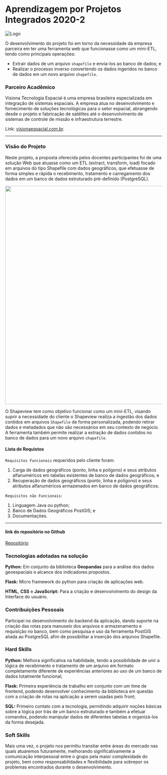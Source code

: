 # Aprendizagem por Projetos Integrados 2020-2
![Logo](https://user-images.githubusercontent.com/56441534/138449995-c249e266-cdb5-4cdb-a018-45b64c0ae2c3.png)

O desenvolvimento do projeto foi em torno da necessidade da empresa parceira em ter uma ferramenta web que funcionasse como um mini-ETL, tendo como principais operações:
- Extrair dados de um arquivo `shapefile` e envia-los ao banco de dados; e
- Realizar o processo inverso convertendo os dados ingeridos no banco de dados em um novo arquivo `shapefile`.

### Parceiro Acadêmico
Visiona Tecnologia Espacial é uma empresa brasileira especializada em integração de sistemas espaciais. A empresa atua no desenvolvimento e fornecimento de soluções tecnológicas para o setor espacial, abrangendo desde o projeto e fabricação de satélites até o desenvolvimento de sistemas de controle de missão e infraestrutura terrestre.

Link:  [visionaespacial.com.br](https://www.visionaespacial.com.br/).


***

### Visão do Projeto
Neste projeto, a proposta oferecida pelos docentes participantes foi de uma solução Web que atuasse como um ETL (extract, transform, load) focado em arquivos do tipo Shapefile com dados geográficos, que efetuasse de forma simples e rápida o recebimento, tratamento e carregamento dos dados em um banco de dados estruturado pré-definido (PostgreSQL).

<img src="https://user-images.githubusercontent.com/58118956/100612612-05759b00-32f2-11eb-992a-c1380029209a.png" width="700"/>

O Shapeview tem como objetivo funcionar como um mini-ETL, visando suprir a necessidade do cliente o Shapeview realiza a ingestão dos dados contidos em arquivos `Shapefile` de forma personalizada, podendo retirar dados e metadados que não são necessários em seu contexto de negócio.
A ferramenta também permite realizar a extração de dados contidos no banco de dados para um novo arquivo `shapefile`.

#### Lista de Requistos 

`Requisitos Funcionais` requeridos pelo cliente foram:
1. Carga de dados geográficos (ponto, linha e polígono) e seus atributos alfanuméricos em tabelas existentes de banco de dados geográficos; e
2. Recuperação de dados geográficos (ponto, linha e polígono) e seus atributos alfanuméricos armazenados em banco de dados geográficos.

`Requisitos não Funcionais`:
1. Linguagem Java ou python; 
2. Banco de Dados Geográficos PostGIS; e
3. Documentações.

***

#### link do repositório no Github
[Repositório](https://github.com/Mateus-Prestes/ShapeView)


### Tecnologias adotadas na solução

**Python:** Em conjunto da biblioteca **Geopandas** para a análise dos dados geoespaciais e alcance dos indicadores propostos.

**Flask:** Micro framework do python para criação de aplicações web.

**HTML**, **CSS** e **JavaScript:** Para a criação e desenvolvimento do design da Interface do usuário.



### Contribuições Pessoais
Participei no desenvolvimento do backend da aplicação, dando suporte na criação das rotas para manuseio dos arquivos e armazenamento e requisição no banco, bem como pesquisa e uso da ferramenta PostGIS aliada ao PostgreSQL afim de possibilitar a inserção dos arquivos Shapefile.

### Hard Skills
**Python:** Melhora significativa na habilidade, tendo a possibilidade de unir a lógica de recebimento e tratamento de um arquivo em formato completamente diferente de experiências anteriores ao uso de um banco de dados totalmente funcional;

**Flask:** Primeira experiëncia de trabalho em conjunto com um time de frontend, podendo desenvolver conhecimento da biblioteca em questão com a criação de rotas na aplicação a serem usadas pelo front;

**SQL:** Primeiro contato com a tecnologia, permitindo adquirir noções básicas sobre a lógica por trás de um banco estruturado e também a efetuar comandos, podendo manipular dados de diferentes tabelas e organizá-los da forma desejada.

### Soft Skills
Mais uma vez, o projeto nos permitiu transitar entre áreas do mercado nas quais atuaremos futuramente, melhorando significativamente a comunicação interpessoal entre o grupo pela maior complexidade do projeto, bem como responsabilidades e flexibilidade para sobrepor os problemas encontrados durante o desenvolvimento.

 
